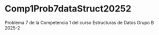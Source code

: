 # Comp1Prob7dataStruct20252
Problema 7 de la Competencia 1 del curso Estructuras de Datos Grupo B 2025-2
